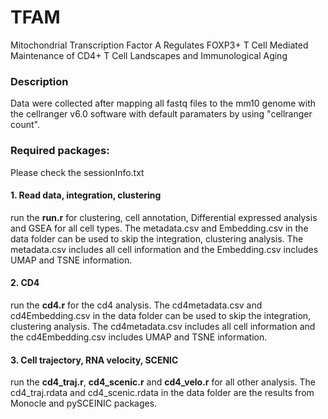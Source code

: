 # TFAM
Mitochondrial Transcription Factor A Regulates FOXP3+ T Cell Mediated Maintenance of CD4+ T Cell Landscapes and Immunological Aging
### Description
Data were collected after mapping all fastq files to the mm10 genome with the cellranger v6.0 software with default paramaters by using "cellranger count". 
### Required packages:
Please check the sessionInfo.txt

#### 1. Read data, integration, clustering
run the __run.r__ for clustering, cell annotation, Differential expressed analysis and GSEA for all cell types. The metadata.csv and Embedding.csv in the data folder can be used to skip the integration, clustering analysis. The metadata.csv includes all cell information and the Embedding.csv includes UMAP and TSNE information.

#### 2. CD4 
run the __cd4.r__ for the cd4 analysis. The cd4metadata.csv and cd4Embedding.csv in the data folder can be used to skip the integration, clustering analysis. The cd4metadata.csv includes all cell information and the cd4Embedding.csv includes UMAP and TSNE information.

#### 3. Cell trajectory, RNA velocity, SCENIC
run the __cd4_traj.r__, __cd4_scenic.r__ and __cd4_velo.r__ for all other analysis. The cd4_traj.rdata and cd4_scenic.rdata in the data folder are the results from Monocle and pySCEINIC packages.

### 
